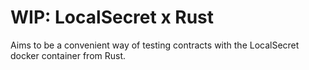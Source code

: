 # WIP: LocalSecret x Rust

Aims to be a convenient way of testing contracts with the LocalSecret docker container from Rust.
